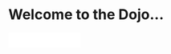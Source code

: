 <!DOCTYPE html>
  <html>
    <head>
      <h1>Welcome to the Dojo...</h1>
  </head>
  <body>
    <embed src="Eye of the Tiger.mp4" autostart=false height="30" width="144" />
